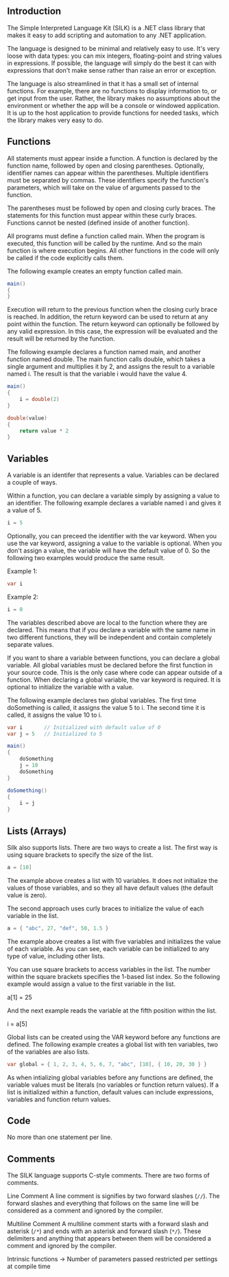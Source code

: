 ## Introduction

The Simple Interpreted Language Kit (SILK) is a .NET class library that makes it easy to add scripting and automation to any .NET application.

The language is designed to be minimal and relatively easy to use. It's very loose with data types: you can mix integers, floating-point and string values in expressions. If possible, the language will simply do the best it can with expressions that don't make sense rather than raise an error or exception.

The language is also streamlined in that it has a small set of internal functions. For example, there are no functions to display information to, or get input from the user. Rather, the library makes no assumptions about the environment or whether the app will be a console or windowed application. It is up to the host application to provide functions for needed tasks, which the library makes very easy to do.

## Functions

All statements must appear inside a function. A function is declared by the function name, followed by
open and closing parentheses. Optionally, identifier names can appear within the parentheses. Multiple
identifiers must be separated by commas. These identifiers specify the function's parameters, which will
take on the value of arguments passed to the function.

The parentheses must be followed by open and closing curly braces. The statements for this function
must appear within these curly braces. Functions cannot be nested (defined inside of another function).

All programs must define a function called main. When the program is executed, this function will be called
by the runtime. And so the main function is where execution begins. All other functions in the code will only
be called if the code explicitly calls them.

The following example creates an empty function called main.

```cs
main()
{
}
```

Execution will return to the previous function when the closing curly brace is reached. In addition, the
return keyword can be used to return at any point within the function. The return keyword can optionally
be followed by any valid expression. In this case, the expression will be evaluated and the result will
be returned by the function.

The following example declares a function named main, and another function named double. The main function
calls double, which takes a single argument and multiplies it by 2, and assigns the result to a variable
named i. The result is that the variable i would have the value 4.

```cs
main()
{
    i = double(2)
}

double(value)
{
    return value * 2
}
```

## Variables

A variable is an identifer that represents a value. Variables can be declared a couple of ways.

Within a function, you can declare a variable simply by assigning a value to an identifier. The
following example declares a variable named i and gives it a value of 5.

```cs
i = 5
```

Optionally, you can preceed the identifier with the var keyword. When you use the var keyword,
assigning a value to the variable is optional. When you don't assign a value, the variable will
have the default value of 0. So the following two examples would produce the same result.

Example 1:

```cs
var i
```

Example 2:

```cs
i = 0
```

The variables described above are local to the function where they are declared. This means that
if you declare a variable with the same name in two different functions, they will be independent
and contain completely separate values.

If you want to share a variable between functions, you can declare a global variable. All global
variables must be declared before the first function in your source code. This is the only case
where code can appear outside of a function. When declaring a global variable, the var keyword
is required. It is optional to initialize the variable with a value.

The following example declares two global variables. The first time doSomething is called, it
assigns the value 5 to i. The second time it is called, it assigns the value 10 to i.

```cs
var i       // Initialized with default value of 0
var j = 5   // Initialized to 5

main()
{
    doSomething
    j = 10
    doSomething
}

doSomething()
{
    i = j
}
```

## Lists (Arrays)

Silk also supports lists. There are two ways to create a list. The first way is using square
brackets to specify the size of the list.

```cs
a = [10]
```

The example above creates a list with 10 variables. It does not initialize the values of those
variables, and so they all have default values (the default value is zero).

The second approach uses curly braces to initialize the value of each variable in the list.

```cs
a = { "abc", 27, "def", 50, 1.5 }
```

The example above creates a list with five variables and initializes the value of each variable.
As you can see, each variable can be initialized to any type of value, including other lists.

You can use square brackets to access variables in the list. The number within the square
brackets specifies the 1-based list index. So the following example would assign a value to the
first variable in the list.

a[1] = 25

And the next example reads the variable at the fifth position within the list.

i = a[5]

Global lists can be created using the VAR keyword before any functions are defined. The following
example creates a global list with ten variables, two of the variables are also lists.

```cs
var global = { 1, 2, 3, 4, 5, 6, 7, "abc", [10], { 10, 20, 30 } }
```

As when intializing global variables before any functions are defined, the variable values must
be literals (no variables or function return values). If a list is initialized within a function,
default values can include expressions, variables and function return values.

## Code

No more than one statement per line.

## Comments

The SILK language supports C-style comments. There are two forms of comments.

Line Comment
A line comment is signifies by two forward slashes (`//`). The forward slashes and everything that follows on
the same line will be considered as a comment and ignored by the compiler.

Multiline Comment
A multiline comment starts with a forward slash and asterisk (`/*`) and ends with an asterisk and forward
slash (`*/`). These delimiters and anything that appears between them will be considered a comment and ignored
by the compiler.




Intrinsic functions
-> Number of parameters passed restricted per settings at compile time
